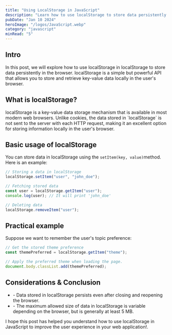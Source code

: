 ```yaml
---
title: "Using LocalStorage in JavaScript"
description: "Learn how to use localStorage to store data persistently in the browser."
pubDate: "Jan 10 2024"
heroImage: "/logos/JavaScript.webp"
category: "javascript"
minRead: "5"
---
```


<h2 class='text-4xl font-black my-10 text-navy dark:text-darkText/90'>Intro</h2>

<p class='text-slate-700 dark:text-slate-100 mb-10 text-md md:text-lg'>
  In this post, we will explore how to use localStorage in <span class='font-italic text-navy/90 dark:text-iris font-semibold'>localStorage</span> to store data persistently in the browser. <span class='font-italic text-navy/90 dark:text-iris font-semibold'>localStorage</span> is a simple but powerful API that allows you to store and retrieve key-value data locally in the user's browser.
</p>

<h2 class='text-3xl font-bold mt-10 mb-4 text-navy dark:text-darkText'>What is localStorage?</h2>

<p class='text-slate-700 dark:text-slate-100 my-10 text-md md:text-lg'> 
  <span class='font-italic text-navy/90 dark:text-iris font-semibold'>localStorage</span> is a key-value data storage mechanism that is available in most modern web browsers. Unlike cookies, the data stored in `localStorage` is not sent to the server with each HTTP request, making it an excellent option for storing information locally in the user's browser.
</p>

<h2 class='text-3xl font-bold mt-12 mb-4 text-navy dark:text-darkText'>Basic usage of localStorage</h2>

<p class='text-slate-700 dark:text-slate-100 mt-10 mb-6 text-md md:text-lg'>You can store data in <span class='font-italic text-navy/90 dark:text-iris font-semibold'>localStorage</span> using the <code>setItem(key, value)</code>method. Here is an example: </p>

```javascript
// Storing a data in localStorage
localStorage.setItem("user", "john_doe");

// Fetching stored data
const user = localStorage.getItem("user");
console.log(user); // It will print 'john_doe'

// Deleting data
localStorage.removeItem("user");
```

<h2 class='text-3xl font-bold mt-12 mb-1 text-navy dark:text-darkText'>Practical example</h2>

<p class='text-slate-700 dark:text-slate-100 mt-10 mb-4 text-md md:text-lg'> Suppose we want to remember the user's topic preference: </p>

```javascript
// Get the stored theme preference
const themePreferred = localStorage.getItem("theme");

// Apply the preferred theme when loading the page.
document.body.classList.add(themePreferred);
```

<h2 class='text-3xl font-bold mt-10 mb-4 text-navy dark:text-darkText'>Considerations & Conclusion</h2>

 <ul class='px-6'>
  <li class='text-slate-700 dark:text-slate-100 my-2 text-md md:text-lg'>- Data stored in localStorage persists even after closing and reopening the browser.</li>
  <li class='text-slate-700 dark:text-slate-100 my-2 text-md md:text-lg'>- The maximum allowed size of data in localStorage is variable depending on the browser, but is generally at least 5 MB.</li>
 </ul>

<p class='text-slate-700 dark:text-slate-100 my-6 text-md md:text-lg'>I hope this post has helped you understand how to use localStorage in JavaScript to improve the user experience in your web application!.</p>